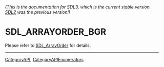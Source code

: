 ###### (This is the documentation for SDL3, which is the current stable version. [SDL2](https://wiki.libsdl.org/SDL2/) was the previous version!)
# SDL_ARRAYORDER_BGR

Please refer to [SDL_ArrayOrder](SDL_ArrayOrder) for details.

----
[CategoryAPI](CategoryAPI), [CategoryAPIEnumerators](CategoryAPIEnumerators)

